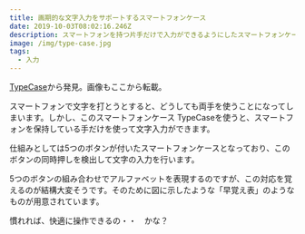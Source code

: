 ```yaml
---
title: 画期的な文字入力をサポートするスマートフォンケース
date: 2019-10-03T08:02:16.246Z
description: スマートフォンを持つ片手だけで入力ができるようにしたスマートフォンケースを紹介します。
image: /img/type-case.jpg
tags:
  - 入力
---
```

[TypeCase](https://www.dougiemann.co.uk/typecase)から発見。画像もここから転載。

スマートフォンで文字を打とうとすると、どうしても両手を使うことになってしまいます。しかし、このスマートフォンケース TypeCaseを使うと、スマートフォンを保持している手だけを使って文字入力ができます。

仕組みとしては5つのボタンが付いたスマートフォンケースとなっており、このボタンの同時押しを検出して文字の入力を行います。

5つのボタンの組み合わせでアルファベットを表現するのですが、この対応を覚えるのが結構大変そうです。そのために図に示したような「早覚え表」のようなものが用意されています。

慣れれば、快適に操作できるの・・　かな？
